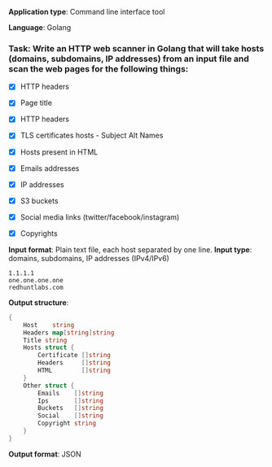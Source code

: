 **Application type**: Command line interface tool

**Language**: Golang

### Task: Write an HTTP web scanner in Golang that will take hosts (domains, subdomains, IP addresses) from an input file and scan the web pages for the following things:
- [x]  HTTP headers
- [x] Page title
- [x] HTTP headers
- [x] TLS certificates hosts -  Subject Alt Names
- [x] Hosts present in HTML
- [x] Emails addresses
- [x] IP addresses
- [x] S3 buckets
- [x] Social media links (twitter/facebook/instagram)
- [x] Copyrights


**Input format**: Plain text file, each host separated by one line.
**Input type**: domains, subdomains, IP addresses (IPv4/IPv6)

```
1.1.1.1
one.one.one.one
redhuntlabs.com
```

**Output structure**:
```go
{
    Host    string
    Headers map[string]string
    Title string
    Hosts struct {
        Certificate []string
        Headers     []string
        HTML        []string
    }
    Other struct {
        Emails    []string
        Ips       []string
        Buckets   []string
        Social    []string
        Copyright string
    }
}
```
**Output format**: JSON